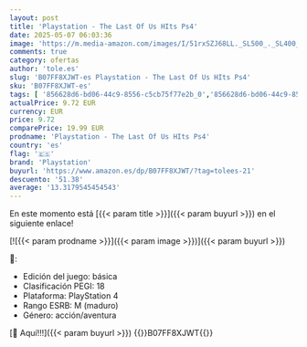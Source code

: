```yaml
---
layout: post
title: 'Playstation - The Last Of Us HIts Ps4'
date: 2025-05-07 06:03:36
image: 'https://m.media-amazon.com/images/I/51rxSZJ68LL._SL500_._SL400_.jpg'
comments: true
category: ofertas
author: 'tole.es'
slug: 'B07FF8XJWT-es Playstation - The Last Of Us HIts Ps4'
sku: 'B07FF8XJWT-es'
tags: [ '856628d6-bd06-44c9-8556-c5cb75f77e2b_0','856628d6-bd06-44c9-8556-c5cb75f77e2b_4901','856628d6-bd06-44c9-8556-c5cb75f77e2b_601','856628d6-bd06-44c9-8556-c5cb75f77e2b_7801','856628d6-bd06-44c9-8556-c5cb75f77e2b_9001','Arborist Merchandising Root','Hardware y juegos para PlayStation 4','Juegos PS4','Juegos para PlayStation 4','Ofertas PlayStation en Days of Play','Promoción Verano juegos PS4','Self Service','Special Features Stores','Videojuegos','Videojuegos en inglés','playstation','ps4','🇪🇸', ]
actualPrice: 9.72 EUR
currency: EUR
price: 9.72
comparePrice: 19.99 EUR
prodname: 'Playstation - The Last Of Us HIts Ps4'
country: 'es'
flag: '🇪🇸'
brand: 'Playstation'
buyurl: 'https://www.amazon.es/dp/B07FF8XJWT/?tag=tolees-21'
descuento: '51.38'
average: '13.3179545454543'
---
```


En este momento está [{{< param title >}}]({{< param buyurl >}}) en el siguiente enlace!

[![{{< param prodname >}}]({{< param image >}})]({{< param buyurl >}})

🔎:

- Edición del juego: básica
- Clasificación PEGI: 18
- Plataforma: PlayStation 4
- Rango ESRB: M (maduro)
- Género: acción/aventura

[🛒 Aquí!!!]({{< param buyurl >}})
{{<world>}}B07FF8XJWT{{</world>}}
